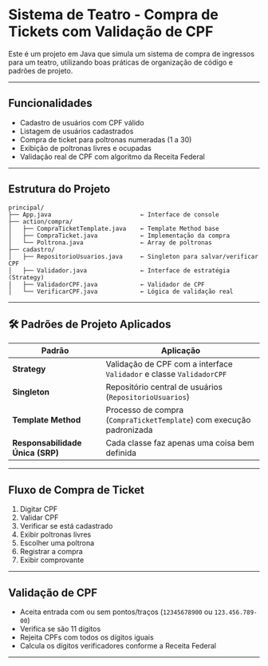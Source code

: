 #  Sistema de Teatro - Compra de Tickets com Validação de CPF

Este é um projeto em Java que simula um sistema de compra de ingressos para um teatro, utilizando boas práticas de organização de código e padrões de projeto.

---

##  Funcionalidades

- Cadastro de usuários com CPF válido
- Listagem de usuários cadastrados
- Compra de ticket para poltronas numeradas (1 a 30)
- Exibição de poltronas livres e ocupadas
- Validação real de CPF com algoritmo da Receita Federal

---

##  Estrutura do Projeto

```
principal/
├── App.java                         ← Interface de console
├── action/compra/
│   ├── CompraTicketTemplate.java    ← Template Method base
│   ├── CompraTicket.java            ← Implementação da compra
│   └── Poltrona.java                ← Array de poltronas
├── cadastro/
│   ├── RepositorioUsuarios.java     ← Singleton para salvar/verificar CPF
│   ├── Validador.java               ← Interface de estratégia (Strategy)
│   ├── ValidadorCPF.java            ← Validador de CPF
│   └── VerificarCPF.java            ← Lógica de validação real
```

---

## 🛠 Padrões de Projeto Aplicados

| Padrão | Aplicação |
|--------|-----------|
| **Strategy** | Validação de CPF com a interface `Validador` e classe `ValidadorCPF` |
| **Singleton** | Repositório central de usuários (`RepositorioUsuarios`) |
| **Template Method** | Processo de compra (`CompraTicketTemplate`) com execução padronizada |
| **Responsabilidade Única (SRP)** | Cada classe faz apenas uma coisa bem definida |

---

##  Fluxo de Compra de Ticket

1. Digitar CPF
2. Validar CPF
3. Verificar se está cadastrado
4. Exibir poltronas livres
5. Escolher uma poltrona
6. Registrar a compra
7. Exibir comprovante

---

##  Validação de CPF

- Aceita entrada com ou sem pontos/traços (`12345678900` ou `123.456.789-00`)
- Verifica se são 11 dígitos
- Rejeita CPFs com todos os dígitos iguais
- Calcula os dígitos verificadores conforme a Receita Federal

---
